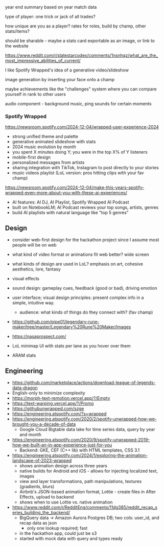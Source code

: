 year end summary based on year match data

type of player: one trick or jack of all trades?

how unique are you as a player?
rates for roles, build by champ, other stats/items?

should be sharable - maybe a stats card exportable as an image, or link to the website

https://www.reddit.com/r/slatestarcodex/comments/1nsnhqz/what_are_the_most_impressive_abilities_of_current/

I like Spotify Wrapped's idea of a generative video/slideshow

image generation by inserting your face onto a champ

maybe achievements like the "challenges" system where you can compare yourself in rank to other users

audio component - background music, ping sounds for certain moments

### Spotify Wrapped

https://newsroom.spotify.com/2024-12-04/wrapped-user-experience-2024
- strong unified theme and palette
- generative animated slideshow with stats
- 2024 music evolution by month
- you spent X minutes doing Y; you were in the top X% of Y listeners
- mobile-first design
- personalized messages from artists
- sharing integration with TikTok, Instagram to post directly to your stories
- music videos playlist (LoL version: pros hitting clips with your fav champ)

https://newsroom.spotify.com/2024-12-04/make-this-years-spotify-wrapped-even-more-about-you-with-these-ai-experiences/
- AI features: AI DJ, AI Playlist, Spotify Wrapped AI Podcast
- built on NotebookLM; AI Podcast reviews your top songs, artists, genres
- build AI playlists with natural language like "top 5 genres"


## Design
- consider web-first design for the hackathon project since I assume most people will be on web
- what kind of video format or animations fit web better? wide screen
- what kinds of design are used in LoL? emphasis on art, cohesive aesthetics, lore, fantasy
- visual effects
- sound design: gameplay cues, feedback (good or bad), driving emotion
- user interface; visual design principles: present complex info in a simple, intuitive way.
    - audience: what kinds of things do they connect with? (fav champ)
- https://github.com/pipe01/legendary-rune-maker/tree/master/Legendary%20Rune%20Maker/Images
- https://nasaprospect.com/

- LoL minimap UI with stats per lane as you hover over them
- ARAM stats

## Engineering
- https://github.com/marketplace/actions/download-league-of-legends-data-dragon
- English-only to minimize complexity
- https://morph-text-remotion.vercel.app/?/Empty
- https://text-warping.vercel.app/?/Promo
- https://githubunwrapped.com/szge
- https://engineering.atspotify.com/?s=wrapped
- https://engineering.atspotify.com/2020/2/spotify-unwrapped-how-we-brought-you-a-decade-of-data
    - Google Cloud Bigtable data lake for time series data, query by year and month
- https://engineering.atspotify.com/2020/9/spotify-unwrapped-2019-how-we-built-an-in-app-experience-just-for-you
    - Backend: GKE, CEF (C++ lib) with HTML templates, CSS 3.1
- https://engineering.atspotify.com/2024/1/exploring-the-animation-landscape-of-2023-wrapped
    - shows animation design across three years
    - native builds for Android and iOS - allows for injecting localized text, images
    - view and layer transformations, path manipulations, textures (gradients, blurs)
    - Airbnb's JSON-based animation format, Lottie - create files in After Effects, upload to backend
    - shows when to use Lottie vs. native animation
- https://www.reddit.com/r/RedditEng/comments/11dg385/reddit_recap_series_building_the_backend/
    - BigQuery data -> Amazon Aurora Postgres DB; two cols: user_id, and recap data as json
        - only one lookup required; fast
    - in the hackathon app, could just be s3
    - started with mock data with query and types ready